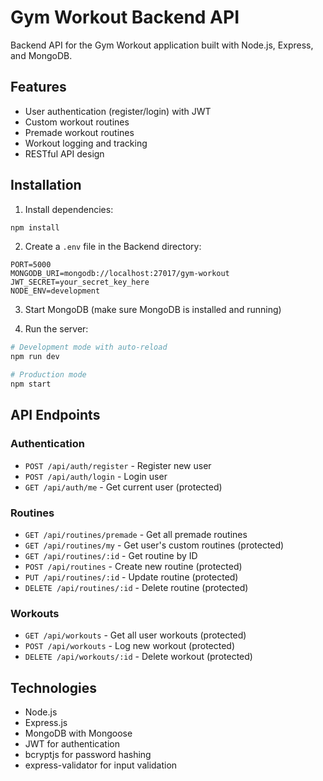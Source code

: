 # Gym Workout Backend API

Backend API for the Gym Workout application built with Node.js, Express, and MongoDB.

## Features

- User authentication (register/login) with JWT
- Custom workout routines
- Premade workout routines
- Workout logging and tracking
- RESTful API design

## Installation

1. Install dependencies:
```bash
npm install
```

2. Create a `.env` file in the Backend directory:
```env
PORT=5000
MONGODB_URI=mongodb://localhost:27017/gym-workout
JWT_SECRET=your_secret_key_here
NODE_ENV=development
```

3. Start MongoDB (make sure MongoDB is installed and running)

4. Run the server:
```bash
# Development mode with auto-reload
npm run dev

# Production mode
npm start
```

## API Endpoints

### Authentication
- `POST /api/auth/register` - Register new user
- `POST /api/auth/login` - Login user
- `GET /api/auth/me` - Get current user (protected)

### Routines
- `GET /api/routines/premade` - Get all premade routines
- `GET /api/routines/my` - Get user's custom routines (protected)
- `GET /api/routines/:id` - Get routine by ID
- `POST /api/routines` - Create new routine (protected)
- `PUT /api/routines/:id` - Update routine (protected)
- `DELETE /api/routines/:id` - Delete routine (protected)

### Workouts
- `GET /api/workouts` - Get all user workouts (protected)
- `POST /api/workouts` - Log new workout (protected)
- `DELETE /api/workouts/:id` - Delete workout (protected)

## Technologies

- Node.js
- Express.js
- MongoDB with Mongoose
- JWT for authentication
- bcryptjs for password hashing
- express-validator for input validation
